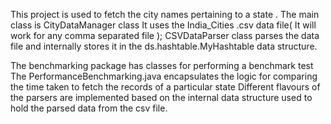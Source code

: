 This project is used to fetch the city names pertaining to a state .
The main class is CityDataManager class
It uses the India_Cities .csv data file( It will work for any comma separated file );
CSVDataParser class  parses the data file and internally stores it in the ds.hashtable.MyHashtable  data structure.

The benchmarking package has classes for performing a benchmark test 
The  PerformanceBenchmarking.java encapsulates the logic for comparing the time taken to fetch the records of a particular state
Different flavours of the parsers are implemented based on the internal data structure used to hold the parsed data from the csv file.
